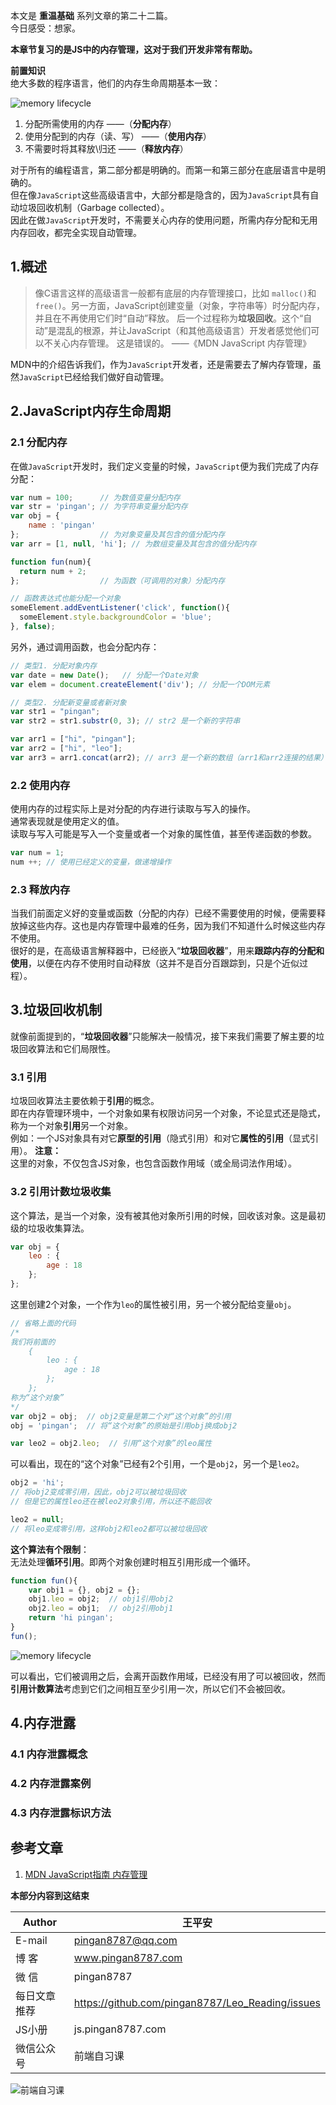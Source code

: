 本文是 **重温基础** 系列文章的第二十二篇。   
今日感受：想家。    

**本章节复习的是JS中的内存管理，这对于我们开发非常有帮助。**   

**前置知识**   
绝大多数的程序语言，他们的内存生命周期基本一致：  

![memory lifecycle](http://images.pingan8787.com/20190216_memory_manage1.png) 

1. 分配所需使用的内存 ——（**分配内存**）   
2. 使用分配到的内存（读、写） ——（**使用内存**）   
3. 不需要时将其释放\归还 ——（**释放内存**）   

对于所有的编程语言，第二部分都是明确的。而第一和第三部分在底层语言中是明确的。   
但在像`JavaScript`这些高级语言中，大部分都是隐含的，因为`JavaScript`具有自动垃圾回收机制（Garbage collected）。   
因此在做`JavaScript`开发时，不需要关心内存的使用问题，所需内存分配和无用内存回收，都完全实现自动管理。   


## 1.概述
> 像C语言这样的高级语言一般都有底层的内存管理接口，比如 `malloc()`和`free()`。另一方面，JavaScript创建变量（对象，字符串等）时分配内存，并且在不再使用它们时“自动”释放。 后一个过程称为**垃圾回收**。这个“自动”是混乱的根源，并让JavaScript（和其他高级语言）开发者感觉他们可以不关心内存管理。 这是错误的。
> ——《MDN JavaScript 内存管理》   

MDN中的介绍告诉我们，作为`JavaScript`开发者，还是需要去了解内存管理，虽然`JavaScript`已经给我们做好自动管理。   

## 2.JavaScript内存生命周期
### 2.1 分配内存
在做`JavaScript`开发时，我们定义变量的时候，`JavaScript`便为我们完成了内存分配：   
```js
var num = 100;      // 为数值变量分配内存
var str = 'pingan'; // 为字符串变量分配内存
var obj = {
    name : 'pingan'
};                  // 为对象变量及其包含的值分配内存
var arr = [1, null, 'hi']; // 为数组变量及其包含的值分配内存

function fun(num){
  return num + 2;
};                  // 为函数（可调用的对象）分配内存

// 函数表达式也能分配一个对象
someElement.addEventListener('click', function(){
  someElement.style.backgroundColor = 'blue';
}, false);
```

另外，通过调用函数，也会分配内存：   
```js
// 类型1. 分配对象内存
var date = new Date();   // 分配一个Date对象
var elem = document.createElement('div'); // 分配一个DOM元素

// 类型2. 分配新变量或者新对象
var str1 = "pingan";
var str2 = str1.substr(0, 3); // str2 是一个新的字符串

var arr1 = ["hi", "pingan"];
var arr2 = ["hi", "leo"];
var arr3 = arr1.concat(arr2); // arr3 是一个新的数组（arr1和arr2连接的结果）
```

### 2.2 使用内存
使用内存的过程实际上是对分配的内存进行读取与写入的操作。   
通常表现就是使用定义的值。  
读取与写入可能是写入一个变量或者一个对象的属性值，甚至传递函数的参数。  
```js
var num = 1;
num ++; // 使用已经定义的变量，做递增操作
```

### 2.3 释放内存
当我们前面定义好的变量或函数（分配的内存）已经不需要使用的时候，便需要释放掉这些内存。这也是内存管理中最难的任务，因为我们不知道什么时候这些内存不使用。   
很好的是，在高级语言解释器中，已经嵌入“**垃圾回收器**”，用来**跟踪内存的分配和使用**，以便在内存不使用时自动释放（这并不是百分百跟踪到，只是个近似过程）。

## 3.垃圾回收机制
就像前面提到的，“**垃圾回收器**”只能解决一般情况，接下来我们需要了解主要的垃圾回收算法和它们局限性。   
### 3.1 引用
垃圾回收算法主要依赖于**引用**的概念。    
即在内存管理环境中，一个对象如果有权限访问另一个对象，不论显式还是隐式，称为一个对象**引用**另一个对象。   
例如：一个JS对象具有对它**原型的引用**（隐式引用）和对它**属性的引用**（显式引用）。
**注意：**   
这里的对象，不仅包含JS对象，也包含函数作用域（或全局词法作用域）。   


### 3.2 引用计数垃圾收集
这个算法，是当一个对象，没有被其他对象所引用的时候，回收该对象。这是最初级的垃圾收集算法。   
```js
var obj = {
    leo : {
        age : 18
    };
};
```
这里创建2个对象，一个作为`leo`的属性被引用，另一个被分配给变量`obj`。   
```js
// 省略上面的代码
/*
我们将前面的
    {
        leo : {
            age : 18
        };
    };
称为“这个对象”
*/
var obj2 = obj;  // obj2变量是第二个对“这个对象”的引用
obj = 'pingan';  // 将“这个对象”的原始是引用obj换成obj2

var leo2 = obj2.leo;  // 引用“这个对象”的leo属性
```
可以看出，现在的“这个对象”已经有2个引用，一个是`obj2`，另一个是`leo2`。   
```js
obj2 = 'hi'; 
// 将obj2变成零引用，因此，obj2可以被垃圾回收
// 但是它的属性leo还在被leo2对象引用，所以还不能回收

leo2 = null;
// 将leo变成零引用，这样obj2和leo2都可以被垃圾回收
```

**这个算法有个限制**：    
无法处理**循环引用**。即两个对象创建时相互引用形成一个循环。   
```js
function fun(){
    var obj1 = {}, obj2 = {};
    obj1.leo = obj2;  // obj1引用obj2
    obj2.leo = obj1;  // obj2引用obj1
    return 'hi pingan';
}
fun();
```
![memory lifecycle](http://images.pingan8787.com/20190216_memory_manage2.png) 

可以看出，它们被调用之后，会离开函数作用域，已经没有用了可以被回收，然而**引用计数算法**考虑到它们之间相互至少引用一次，所以它们不会被回收。   


## 4.内存泄露
### 4.1 内存泄露概念
### 4.2 内存泄露案例
### 4.3 内存泄露标识方法


## 参考文章  
1. [MDN JavaScript指南 内存管理](https://developer.mozilla.org/zh-CN/docs/Web/JavaScript/Memory_Management)     


**本部分内容到这结束**

|Author|王平安|
|---|---|
|E-mail|pingan8787@qq.com|
|博  客|www.pingan8787.com|
|微  信|pingan8787|
|每日文章推荐|https://github.com/pingan8787/Leo_Reading/issues|
|JS小册|js.pingan8787.com|
|微信公众号|前端自习课|

![前端自习课](http://images.pingan8787.com/fe_img.png)
